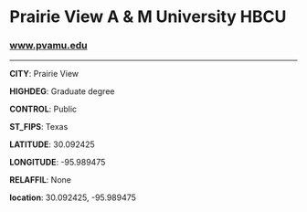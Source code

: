 # Prairie View A & M University HBCU
### www.pvamu.edu
---
**CITY**: Prairie View

**HIGHDEG**: Graduate degree

**CONTROL**: Public

**ST_FIPS**: Texas

**LATITUDE**: 30.092425

**LONGITUDE**: -95.989475

**RELAFFIL**: None

**location**: 30.092425, -95.989475